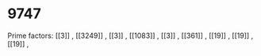# 9747

Prime factors: [[3]] , [[3249]] , [[3]] , [[1083]] , [[3]] , [[361]] , [[19]] , [[19]] , [[19]] , 